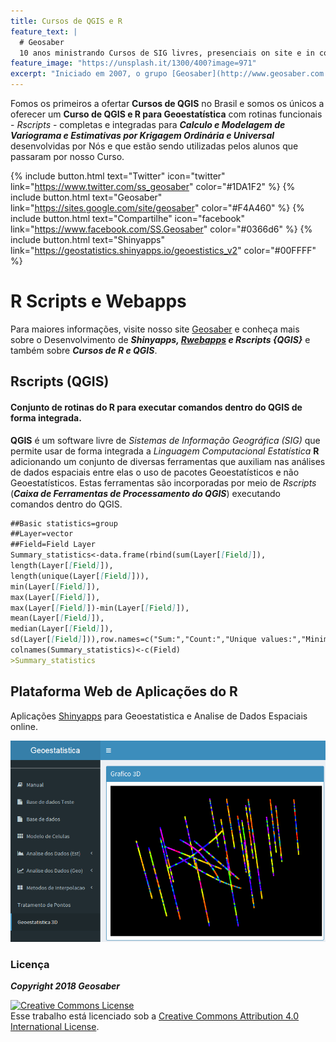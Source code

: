```yaml
---
title: Cursos de QGIS e R
feature_text: |
  # Geosaber
  10 anos ministrando Cursos de SIG livres, presenciais on site e in company
feature_image: "https://unsplash.it/1300/400?image=971"
excerpt: "Iniciado em 2007, o grupo [Geosaber](http://www.geosaber.com.br) foi criado com o intuito de ser referência em Sistemas de Informações Geográficas Livres e Abertas, em especial nas geotecnologias suportadas pela [Fundação OSGeo](http://www.osgeo.org) como o ***QGIS*** e ***GRASS GIS***."
---
```


Fomos os primeiros a ofertar **Cursos de QGIS** no Brasil e somos os únicos a oferecer um **Curso de QGIS e R para Geoestatística** com rotinas funcionais - *Rscripts* - completas e integradas para ***Calculo e Modelagem de Variograma e Estimativas por Krigagem Ordinária e Universal*** desenvolvidas por Nós e que estão sendo utilizadas pelos alunos que passaram por nosso Curso.

{% include button.html text="Twitter" icon="twitter" link="https://www.twitter.com/ss_geosaber" color="#1DA1F2" %} {% include button.html text="Geosaber" link="https://sites.google.com/site/geosaber" color="#F4A460" %} {% include button.html text="Compartilhe" icon="facebook" link="https://www.facebook.com/SS.Geosaber" color="#0366d6" %} {% include button.html text="Shinyapps" link="https://geostatistics.shinyapps.io/geoestistics_v2" color="#00FFFF" %}

# R Scripts e Webapps

Para maiores informações, visite nosso site [Geosaber](http://www.geosaber.com.br) e conheça mais sobre o Desenvolvimento de ***Shinyapps, [Rwebapps](https://www.opencpu.org/apps.html) e Rscripts {QGIS}*** e também sobre ***Cursos de R e QGIS***.

## Rscripts (QGIS)

#### Conjunto de rotinas do R para executar comandos dentro do QGIS de forma integrada.

**QGIS** é um software livre de *Sistemas de Informação Geográfica (SIG)* que permite usar de forma integrada a *Linguagem Computacional Estatística* **R** adicionando um conjunto de diversas ferramentas que auxiliam nas análises de dados espaciais entre elas o uso de pacotes Geoestatísticos e não Geoestatísticos. Estas ferramentas são incorporadas por meio de *Rscripts* (***Caixa de Ferramentas de Processamento do QGIS***) executando comandos dentro do QGIS.

```markdown
##Basic statistics=group
##Layer=vector
##Field=Field Layer
Summary_statistics<-data.frame(rbind(sum(Layer[[Field]]),
length(Layer[[Field]]),
length(unique(Layer[[Field]])),
min(Layer[[Field]]),
max(Layer[[Field]]),
max(Layer[[Field]])-min(Layer[[Field]]),
mean(Layer[[Field]]),
median(Layer[[Field]]),
sd(Layer[[Field]])),row.names=c("Sum:","Count:","Unique values:","Minimum value:","Maximum value:","Range:","Mean value:","Median value:","Standard deviation:"))
colnames(Summary_statistics)<-c(Field)
>Summary_statistics
```

## Plataforma Web de Aplicações do R
Aplicações [Shinyapps](https://geostatistics.shinyapps.io/geoestistics_v2) para Geoestatistica e Analise de Dados Espaciais online.

![Geoestatística 3D](/img/Geoestat3D.png)

### Licença

***Copyright 2018 Geosaber***

<a rel="license" href="http://creativecommons.org/licenses/by/4.0/"><img alt="Creative Commons License" style="border-width:0" src="https://i.creativecommons.org/l/by/4.0/88x31.png" /></a><br />Esse trabalho está licenciado sob a <a rel="license" href="http://creativecommons.org/licenses/by/4.0/">Creative Commons Attribution 4.0 International License</a>.
